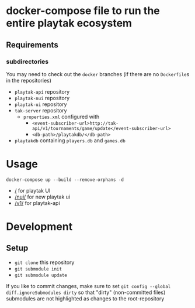 # docker-compose file to run the entire playtak ecosystem
## Requirements
### subdirectories

You may need to check out the `docker` branches (if there are no `Dockerfile`s in the repositories)

- `playtak-api` repository
- `playtak-nui` repository
- `playtak-ui` repository
- `tak-server` repository
  - `properties.xml` configured with
    - `<event-subscriber-url>http://tak-api/v1/tournaments/game/update</event-subscriber-url>`
    - `<db-path>/playtakdb/</db-path>`
- `playtakdb` containing `players.db` and `games.db`

# Usage
`docker-compose up --build --remove-orphans -d`

- [/](http://localhost/) for playtak UI
- [/nui/](http://localhost/nui/) for new playtak ui
- [/v1/](http://localhost/v1/) for playtak-api

# Development
## Setup
- `git clone` this repository
- `git submodule init`
- `git submodule update`

If you like to commit changes, make sure to set `git config --global diff.ignoreSubmodules dirty` so that "dirty" (non-committed files) submodules are not 
highlighted as changes to the root-repository
